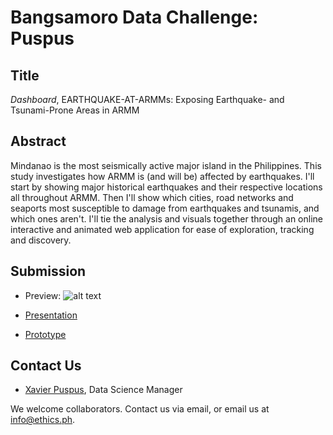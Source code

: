 # Bangsamoro Data Challenge: Puspus

## Title

*Dashboard*, EARTHQUAKE-AT-ARMMs: Exposing Earthquake- and Tsunami-Prone Areas in ARMM

## Abstract

Mindanao is the most seismically active major island in the Philippines. This study investigates how ARMM is (and will be) affected by earthquakes. I'll start by showing major historical earthquakes and their respective locations all throughout ARMM. Then I'll show which cities, road networks and seaports most susceptible to damage from earthquakes and tsunamis, and which ones aren't. I'll tie the analysis and visuals together through an online interactive and animated web application for ease of exploration, tracking and discovery.

## Submission

* Preview: 
![alt text]( "Dashboard")

* [Presentation]()
* [Prototype](https://kepler.gl/demo/map?mapUrl=https://dl.dropboxusercontent.com/s/wscmap8sriu1hx9/keplergl_3e42t8s.json)

## Contact Us

* [Xavier Puspus](mailto:xavier@ftwfoundation.org), Data Science Manager

We welcome collaborators. Contact us via email, or email us at info@ethics.ph.